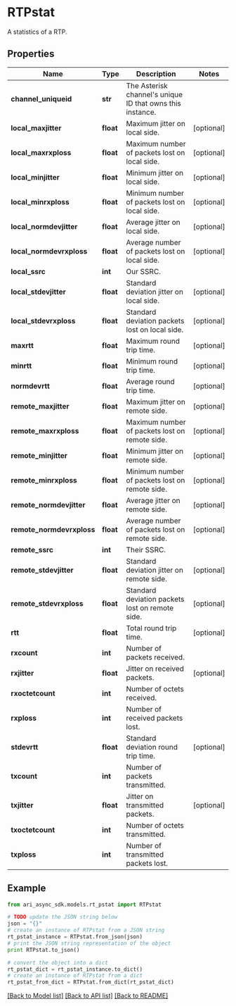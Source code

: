 # RTPstat

A statistics of a RTP.

## Properties
Name | Type | Description | Notes
------------ | ------------- | ------------- | -------------
**channel_uniqueid** | **str** | The Asterisk channel&#39;s unique ID that owns this instance. | 
**local_maxjitter** | **float** | Maximum jitter on local side. | [optional] 
**local_maxrxploss** | **float** | Maximum number of packets lost on local side. | [optional] 
**local_minjitter** | **float** | Minimum jitter on local side. | [optional] 
**local_minrxploss** | **float** | Minimum number of packets lost on local side. | [optional] 
**local_normdevjitter** | **float** | Average jitter on local side. | [optional] 
**local_normdevrxploss** | **float** | Average number of packets lost on local side. | [optional] 
**local_ssrc** | **int** | Our SSRC. | 
**local_stdevjitter** | **float** | Standard deviation jitter on local side. | [optional] 
**local_stdevrxploss** | **float** | Standard deviation packets lost on local side. | [optional] 
**maxrtt** | **float** | Maximum round trip time. | [optional] 
**minrtt** | **float** | Minimum round trip time. | [optional] 
**normdevrtt** | **float** | Average round trip time. | [optional] 
**remote_maxjitter** | **float** | Maximum jitter on remote side. | [optional] 
**remote_maxrxploss** | **float** | Maximum number of packets lost on remote side. | [optional] 
**remote_minjitter** | **float** | Minimum jitter on remote side. | [optional] 
**remote_minrxploss** | **float** | Minimum number of packets lost on remote side. | [optional] 
**remote_normdevjitter** | **float** | Average jitter on remote side. | [optional] 
**remote_normdevrxploss** | **float** | Average number of packets lost on remote side. | [optional] 
**remote_ssrc** | **int** | Their SSRC. | 
**remote_stdevjitter** | **float** | Standard deviation jitter on remote side. | [optional] 
**remote_stdevrxploss** | **float** | Standard deviation packets lost on remote side. | [optional] 
**rtt** | **float** | Total round trip time. | [optional] 
**rxcount** | **int** | Number of packets received. | 
**rxjitter** | **float** | Jitter on received packets. | [optional] 
**rxoctetcount** | **int** | Number of octets received. | 
**rxploss** | **int** | Number of received packets lost. | 
**stdevrtt** | **float** | Standard deviation round trip time. | [optional] 
**txcount** | **int** | Number of packets transmitted. | 
**txjitter** | **float** | Jitter on transmitted packets. | [optional] 
**txoctetcount** | **int** | Number of octets transmitted. | 
**txploss** | **int** | Number of transmitted packets lost. | 

## Example

```python
from ari_async_sdk.models.rt_pstat import RTPstat

# TODO update the JSON string below
json = "{}"
# create an instance of RTPstat from a JSON string
rt_pstat_instance = RTPstat.from_json(json)
# print the JSON string representation of the object
print RTPstat.to_json()

# convert the object into a dict
rt_pstat_dict = rt_pstat_instance.to_dict()
# create an instance of RTPstat from a dict
rt_pstat_from_dict = RTPstat.from_dict(rt_pstat_dict)
```
[[Back to Model list]](../README.md#documentation-for-models) [[Back to API list]](../README.md#documentation-for-api-endpoints) [[Back to README]](../README.md)


